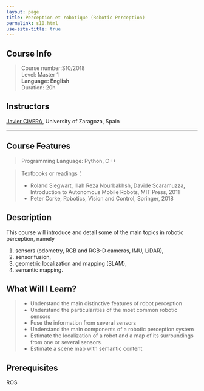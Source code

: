 ```yaml
---
layout: page
title: Perception et robotique (Robotic Perception)
permalink: s10.html
use-site-title: true
---
```


## Course Info
> Course number:S10/2018<br/>
Level: Master 1<br/>
**Language: English**<br/>
Duration: 20h

## Instructors

[Javier CIVERA](http://webdiis.unizar.es/~jcivera/), University of Zaragoza, Spain

---

## Course Features
> Programming Language: Python, C++<br/>

>Textbooks or readings：
>- Roland Siegwart, Illah Reza Nourbakhsh, Davide Scaramuzza, Introduction to Autonomous Mobile Robots, MIT Press, 2011
>- Peter Corke, Robotics, Vision and Control, Springer, 2018

## Description

This course will introduce and detail some of the main topics in robotic perception, namely 
1. sensors (odometry, RGB and RGB-D cameras, IMU, LiDAR), 
2. sensor fusion, 
3. geometric localization and mapping (SLAM), 
4. semantic mapping.

## What Will I Learn?

>- Understand the main distinctive features of robot perception
>- Understand the particularities of the most common robotic sensors
>- Fuse the information from several sensors
>- Understand the main components of a robotic perception system
>- Estimate the localization of a robot and a map of its surroundings from one or several sensors
>- Estimate a scene map with semantic content

## Prerequisites

ROS